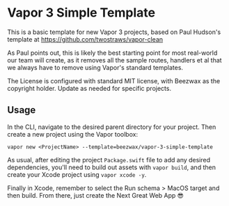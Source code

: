 # Vapor 3 Simple Template

This is a basic template for new Vapor 3 projects, based on Paul Hudson's template at https://github.com/twostraws/vapor-clean

As Paul points out, this is likely the best starting point for most real-world our team will create, as it removes all the sample routes, handlers et al that we always have to remove using Vapor's standard templates.

The License is configured with standard MIT license, with Beezwax as the copyright holder. Update as needed for specific projects.

## Usage

In the CLI, navigate to the desired parent directory for your project. Then create a new project using the Vapor toolbox:

``vapor new <ProjectName> --template=beezwax/vapor-3-simple-template``

As usual, after editing the project ``Package.swift`` file to add any desired dependencies, you'll need to build out assets with ``vapor build``, and then create your Xcode project using ``vapor xcode -y``. 

Finally in Xcode, remember to select the Run schema > MacOS target and then build. From there, just create the Next Great Web App 😎
